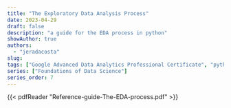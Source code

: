 ```yaml
---
title: "The Exploratory Data Analysis Process"
date: 2023-04-29
draft: false
description: "a guide for the EDA process in python"
showAuthor: true
authors:
  - "jeradacosta"
slug:
tags: ["Google Advanced Data Analytics Professional Certificate", "python", "guide"]
series: ["Foundations of Data Science"]
series_order: 7
---
```



{{< pdfReader "Reference-guide-The-EDA-process.pdf" >}}